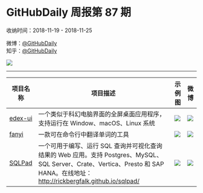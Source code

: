 # GitHubDaily 周报第 87 期

收纳时间：2018-11-19 - 2018-11-25

微博：[@GitHubDaily](https://weibo.com/GitHubDaily)    
知乎：[@GitHubDaily](https://www.zhihu.com/people/githubdaily)

![](https://raw.githubusercontent.com/GitHubDaily/GitHubDaily/master/assets/weixin.png)

---

项目名称 | 项目描述 | 示例图 | 微博
--- | --- | --- | ---
[edex-ui](https://github.com/GitSquared/edex-ui) | 一个类似于科幻电脑界面的全屏桌面应用程序，支持运行在 Window、macOS、Linux 系统 | ![](http://wx1.sinaimg.cn/large/006fiYtfgy1fxigpfrmu4j31h10u0dmo.jpg) | [![](https://raw.githubusercontent.com/GitHubDaily/GitHubDaily/master/assets/sina_logo.png)](https://weibo.com/5722964389/H46HdBXC6)
[fanyi](https://github.com/afc163/fanyi) | 一款可在命令行中翻译单词的工具 | ![](http://wx2.sinaimg.cn/large/006fiYtfgy1fxegc2fycqj313x0u0jvl.jpg) | [![](https://raw.githubusercontent.com/GitHubDaily/GitHubDaily/master/assets/sina_logo.png)](https://weibo.com/5722964389/H3EpIulhT)
[SQLPad](https://github.com/rickbergfalk/sqlpad) | 一个可用于编写、运行 SQL 查询并可视化查询结果的 Web 应用。支持 Postgres、MySQL、SQL Server、Crate、Vertica、Presto 和 SAP HANA。在线地址：http://rickbergfalk.github.io/sqlpad/ | ![](http://wx2.sinaimg.cn/large/006fiYtfgy1fxeg7z7wxrj31620rh7a9.jpg) | [![](https://raw.githubusercontent.com/GitHubDaily/GitHubDaily/master/assets/sina_logo.png)](https://weibo.com/5722964389/H3x1EbKMS)
